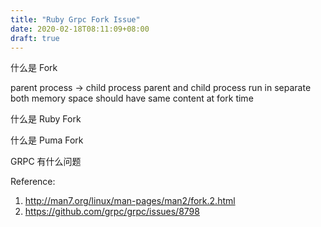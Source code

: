 ```yaml
---
title: "Ruby Grpc Fork Issue"
date: 2020-02-18T08:11:09+08:00
draft: true
---
```


什么是 Fork

parent process -> child process
parent and child process run in separate 
both memory space should have same content at fork time


什么是 Ruby Fork


什么是 Puma Fork


GRPC 有什么问题


Reference:
1. http://man7.org/linux/man-pages/man2/fork.2.html
2. https://github.com/grpc/grpc/issues/8798
